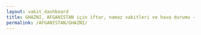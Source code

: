 ```yaml
---
layout: vakit_dashboard
title: GHAZNI, AFGANISTAN için iftar, namaz vakitleri ve hava durumu - ilçe/eyalet seç
permalink: /AFGANISTAN/GHAZNI/
---
```


<script type="text/javascript">
  var GLOBAL_COUNTRY = 'AFGANISTAN';
  var GLOBAL_CITY = 'GHAZNI';
  var GLOBAL_STATE = '';
  var lat = 72;
  var lon = 21;
</script>
